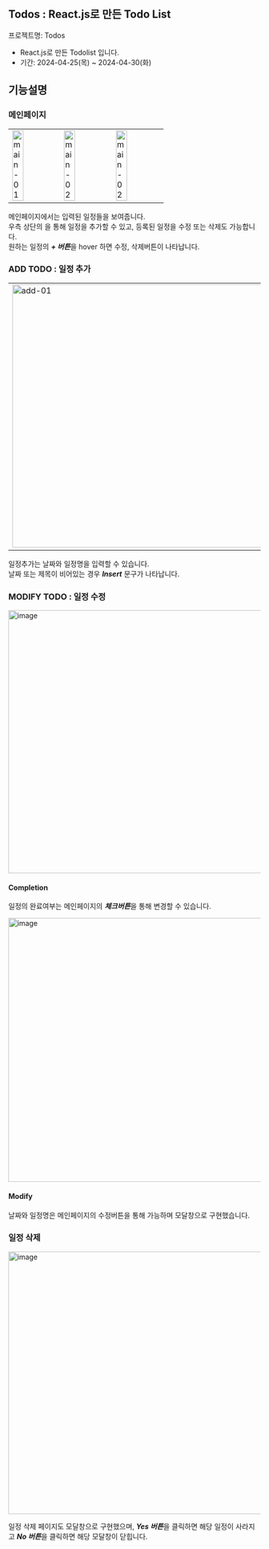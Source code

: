 <h2>Todos : <span>React.js로 만든 Todo List</span></h2>

프로젝트명: Todos

- React.js로 만든 Todolist 입니다.
- 기간: 2024-04-25(목) ~ 2024-04-30(화)

<h2>기능설명</h2>
<h3>메인페이지</h3>
<table>
  <tr>
    <td>
      <img width="50%" alt="main-01" src="https://github.com/oi-un/Todos/assets/138845281/99297671-2074-477d-bf8d-a28324375b77">
    </td>
    <td>
      <img width="50%" alt="main-02" src="https://github.com/oi-un/Todos/assets/138845281/96ca7511-92df-4f50-af1f-1f309221c30f">
    </td>
    <td>
      <img width="50%" alt="main-02" src="https://github.com/oi-un/Todos/assets/138845281/d1982657-a45d-4715-a5a3-0ac5781b0c96">
    </td>
  </tr>
</table>
<p>
  메인페이지에서는 입력된 일정들을 보여줍니다. <br>
  우측 상단의 을 통해 일정을 추가할 수 있고, 등록된 일정을 수정 또는 삭제도 가능합니다.<br>
  원하는 일정의 <i><b>+ 버튼</b></i>을 hover 하면 수정, 삭제버튼이 나타납니다.
</p>

<h3>ADD TODO : 일정 추가</h3>
<table>
  <tr>
    <td>
      <img width="524" alt="add-01" src="https://github.com/oi-un/Todos/assets/138845281/3fcbeea8-d871-412b-852b-a2aed9c61bc9">
    </td>
    <td>
      <img width="524" alt="add-02" src="https://github.com/oi-un/Todos/assets/138845281/f54e9219-1273-4522-bbee-229b0d1450ab">
    </td>
    <td>
      <img width="525" alt="add-03" src="https://github.com/oi-un/Todos/assets/138845281/bdaebab5-b456-48d9-b39a-ebcb3f46df8e">
    </td>
  </tr>
</table>  
<p>
  일정추가는 날짜와 일정명을 입력할 수 있습니다.<br>
  날짜 또는 제목이 비어있는 경우 <i><b>Insert</b></i> 문구가 나타납니다.
</p>

<h3>MODIFY TODO : 일정 수정</h3>
  <img width="524" alt="image" src="https://github.com/oi-un/Todos/assets/138845281/5bd46726-3e8e-4a44-a3cc-f9a5e3d2d1c0">
  <h4>Completion</h4>
  <p>일정의 완료여부는 메인페이지의 <i><b>체크버튼</b></i>을 통해 변경할 수 있습니다.</p>
  
  <img width="526" alt="image" src="https://github.com/oi-un/Todos/assets/138845281/759988a8-2763-455f-a5a4-42780437ec9d">
  <h4>Modify</h4>
  <p>날짜와 일정명은 메인페이지의 수정버튼을 통해 가능하며 모달창으로 구현했습니다.</p>

<h3>일정 삭제</h3>
<img width="523" alt="image" src="https://github.com/oi-un/Todos/assets/138845281/4495e9c3-ea9e-467e-adc2-2961f49ec98f">
<p>일정 삭제 페이지도 모달창으로 구현했으며, <i><b>Yes 버튼</b></i>을 클릭하면 해당 일정이 사라지고 <i><b>No 버튼</b></i>을 클릭하면 해당 모달창이 닫힙니다.</p>
